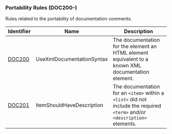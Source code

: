 ### Portability Rules (DOC200-)

Rules related to the portability of documentation comments.

Identifier | Name | Description
-----------|------|-------------
[DOC200](DOC200.md) | UseXmlDocumentationSyntax | The documentation for the element an HTML element equivalent to a known XML documentation element.
[DOC201](DOC201.md) | ItemShouldHaveDescription | The documentation for an `<item>` within a `<list>` did not include the required `<term>` and/or `<description>` elements.
